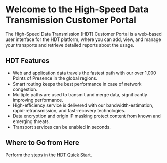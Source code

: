 # Welcome to the High-Speed Data Transmission Customer Portal

The High-Speed Data Transmission (HDT) Customer Portal is a web-based user interface for the HDT platform, where you can add, view, and manage your transports and retrieve detailed reports about the usage.


## HDT Features


- Web and application data travels the fastest path with our over 1,000 Points of Presence in the global regions.
- Smart routing keeps the best performance in case of network congestion.
- Multiple paths are used to transmit and merge data, significantly improving performance.
- High-efficiency service is delivered with our bandwidth-estimation, rapid-retransmission, and fast-recovery technologies.
- Data encryption and origin IP masking protect content from known and emerging threats.
- Transport services can be enabled in seconds.


## Where to Go from Here

Perform the steps in the [HDT Quick Start](</docs/getting-started.md>).

